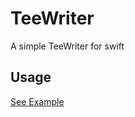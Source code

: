 # TeeWriter

A simple TeeWriter for swift

## Usage

[See Example](Examples/TeeWriterExample/ContextView.swift)
